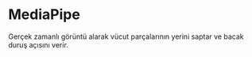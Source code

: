 # MediaPipe

Gerçek zamanlı görüntü alarak vücut parçalarının yerini saptar ve bacak duruş açısını verir.
